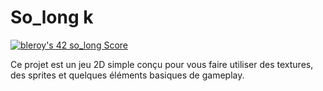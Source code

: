 # So_long k

[![bleroy's 42 so_long Score](https://badge42.vercel.app/api/v2/cl20ljboz005009l98d0knx65/project/2452551)](https://github.com/JaeSeoKim/badge42)

Ce projet est un jeu 2D simple conçu pour vous faire utiliser des textures, des sprites et
quelques éléments basiques de gameplay.
